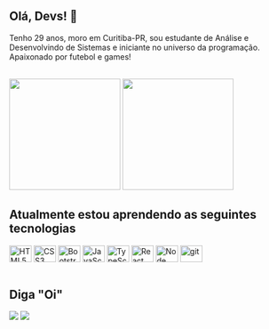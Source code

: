 ## Olá, Devs! 👋

Tenho 29 anos, moro em Curitiba-PR, sou estudante de Análise e Desenvolvindo de Sistemas e iniciante no universo da programação.
Apaixonado por futebol e games!

<br>

<div>
<img height="200em" src="https://github-readme-stats.vercel.app/api?username=gabrielcavalcante-dev&theme=dracula&show_icons=true"/>
<img height="200em" src="https://github-readme-stats.vercel.app/api/top-langs/?username=gabrielcavalcante-dev&langs_count=8&theme=dracula"/>
            
<br>

## Atualmente estou aprendendo as seguintes tecnologias
<div style="display: inline_block">
<img align="center" alt="HTML5" height="30" width="40" src="https://cdn.jsdelivr.net/gh/devicons/devicon/icons/html5/html5-plain.svg"/>
<img align="center" alt="CSS3" height="30" width="40" src="https://cdn.jsdelivr.net/gh/devicons/devicon/icons/css3/css3-plain.svg"/>
<img align="center" alt="Bootstrap" height="30" width="40" src="https://cdn.jsdelivr.net/gh/devicons/devicon/icons/bootstrap/bootstrap-plain.svg"/>
<img align="center" alt="JavaScript" height="30" width="40" src="https://cdn.jsdelivr.net/gh/devicons/devicon/icons/javascript/javascript-plain.svg"/>
<img align="center" alt="TypeScript" height="30" width="40" src="https://cdn.jsdelivr.net/gh/devicons/devicon/icons/typescript/typescript-plain.svg"/>
<img align="center" alt="React" height="30" width="40" src="https://cdn.jsdelivr.net/gh/devicons/devicon/icons/react/react-original.svg" />
<img align="center" alt="Node" height="30" width="40" src="https://cdn.jsdelivr.net/gh/devicons/devicon/icons/nodejs/nodejs-original.svg"/>
<img align="center" alt="git" height="30" width="40" src="https://cdn.jsdelivr.net/gh/devicons/devicon/icons/git/git-original.svg"/>
</div>

<br>
            
## Diga "Oi"
<div>
<a href="mailto:gbrcavalcante@gmail.com"><img src="https://img.shields.io/badge/Gmail-D14836?style=for-the-badge&logo=gmail&logoColor=white"></a>
<a href="https://www.linkedin.com/in/gabriel-cavalcante-5493b7207/"><img src="https://img.shields.io/badge/LinkedIn-0077B5?style=for-the-badge&logo=linkedin&logoColor=white"></a>
</div>
            
          
